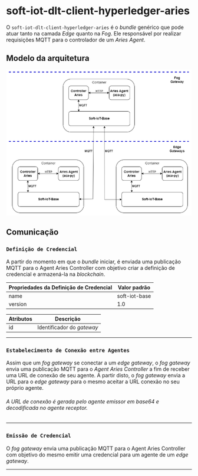 # soft-iot-dlt-client-hyperledger-aries

O `soft-iot-dlt-client-hyperledger-aries` é o _bundle_ genérico que pode atuar tanto na camada _Edge_ quanto na _Fog_. Ele responsável por realizar requisições MQTT para o controlador de um _Aries Agent_.

## Modelo da arquitetura

<p align="center">
  <img src="./assets/Decentralized-identity-soft-iot.png" width="580px" />
</p>

## Comunicação

### `Definição de Credencial`

A partir do momento em que o _bundle_ iniciar, é enviada uma publicação MQTT para o Agent Aries Controller com objetivo criar a definição de credencial e armazená-la na _blockchain_.

| Propriedades da Definição de Credencial | Valor padrão  |
| --------------------------------------- | ------------- |
| name                                    | soft-iot-base |
| version                                 | 1.0           |

| Atributos | Descrição                  |
| --------- | -------------------------- |
| id        | Identificador do _gateway_ |

---

### `Estabelecimento de Conexão entre Agentes`

Assim que um _fog gateway_ se conectar a um _edge gateway_, o _fog gateway_ envia uma publicação MQTT para o _Agent Aries Controller_ a fim de receber uma URL de conexão de seu agente. A partir disto, o _fog gateway_ envia a URL para o _edge gateway_ para o mesmo aceitar a URL conexão no seu próprio agente.

###### A URL de conexão é gerada pelo agente emissor em _base64_ e decodificada no agente receptor.

---

### `Emissão de Credencial`

O _fog gateway_ envia uma publicação MQTT para o Agent Aries Controller com objetivo do mesmo emitir uma credencial para um agente de um _edge gateway_.

---
